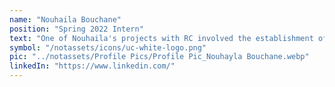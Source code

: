 ```yaml
---
name: "Nouhaila Bouchane"
position: "Spring 2022 Intern"
text: "One of Nouhaila's projects with RC involved the establishment of a professional training and education facility for handicapped individuals in the city of Tiflet."
symbol: "/notassets/icons/uc-white-logo.png"
pic: "../notassets/Profile Pics/Profile Pic_Nouhayla Bouchane.webp"
linkedIn: "https://www.linkedin.com/"
---
```

